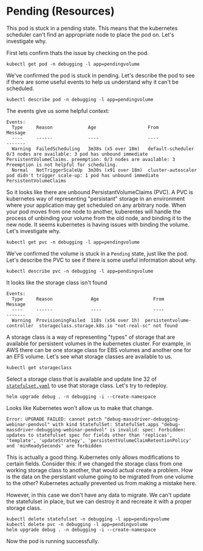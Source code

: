# Pending (Resources)

This pod is stuck in a pending state. This means that the kubernetes scheduler can't find an appropriate node to place the pod on. Let's investigate why.

First lets confirm thats the issue by checking on the pod.

```shell
kubectl get pod -n debugging -l app=pendingvolume
```

We've confirmed the pod is stuck in pending. Let's describe the pod to see if there are some useful events to help us understand why it can't be scheduled.

```shell
kubectl describe pod -n debugging -l app=pendingvolume
```

The events give us some helpful context:

```shell
Events:
  Type     Reason             Age                   From                Message
  ----     ------             ----                  ----                -------
  Warning  FailedScheduling   3m38s (x5 over 18m)   default-scheduler   0/3 nodes are available: 3 pod has unbound immediate PersistentVolumeClaims. preemption: 0/3 nodes are available: 3 Preemption is not helpful for scheduling.
  Normal   NotTriggerScaleUp  3m30s (x91 over 18m)  cluster-autoscaler  pod didn't trigger scale-up: 1 pod has unbound immediate PersistentVolumeClaims
```

So it looks like there are unbound PersistantVolumeClaims (PVC). A PVC is kubernetes way of representing "persistant" storage in an environment where your application may get scheduled on any arbitrary node. When your pod moves from one node to another, kuberentes will handle the process of unbinding your volume from the old node, and binding it to the new node. It seems kubernetes is having issues with binding the volume. Let's investigate why.

```shell
kubectl get pvc -n debugging -l app=pendingvolume
```

We've confirmed the volume is stuck in a `Pending` state, just like the pod. Let's describe the PVC to see if there is some useful information about why.

```shell
kubectl describe pvc -n debugging -l app=pendingvolume
```

It looks like the storage class isn't found

```shell
Events:
  Type     Reason              Age                    From                         Message
  ----     ------              ----                   ----                         -------
  Warning  ProvisioningFailed  118s (x56 over 1h)  persistentvolume-controller  storageclass.storage.k8s.io "not-real-sc" not found
```

A storage class is a way of representing "types" of storage that are available for persistent volumes in the kubernetes cluster. For example, in AWS there can be one storage class for EBS volumes and another one for an EFS volume. Let's see what storage classes are available to us.

```shell
kubectl get storageclass
```

Select a storage class that is available and update line 32 of [`statefulset.yaml`](statefulset.yaml) to use that storage class. Let's try to redeploy.

```shell
helm upgrade debug . -n debugging -i --create-namespace
```

Looks like Kubernetes won't allow us to make that change.

```shell
Error: UPGRADE FAILED: cannot patch "debug-massdriver-debugging-webinar-pendvol" with kind StatefulSet: StatefulSet.apps "debug-massdriver-debugging-webinar-pendvol" is invalid: spec: Forbidden: updates to statefulset spec for fields other than 'replicas', 'template', 'updateStrategy', 'persistentVolumeClaimRetentionPolicy' and 'minReadySeconds' are forbidden
```

This is actually a good thing. Kubernetes only allows modifications to certain fields. Consider this: if we changed the storage class from one working storage class to another, that would actual create a problem. How is the data on the persistant volume going to be migrated from one volume to the other? Kubernetes actually prevented us from making a mistake here.

However, in this case we don't have any data to migrate. We can't update the statefulset in place, but we can destroy it and recreate it with a proper storage class.

```shell
kubectl delete statefulset -n debugging -l app=pendingvolume
kubectl delete pvc -n debugging -l app=pendingvolume
helm upgrade debug . -n debugging -i --create-namespace
```

Now the pod is running successfully.